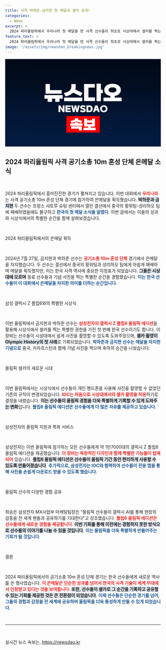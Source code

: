 ```yaml
---
title: 사격 박하준·금지현 첫 메달과 셀카 공개!
categories:
  - News
excerpt: >
  2024 파리올림픽에서 우리나라 첫 메달을 딴 사격 선수들이 최초로 시상대에서 셀카를 찍는 혁신적인 순간을 경험했습니다! 금지현과 박하준은 갤럭시 Z 플립6 올림픽 에디션으로 특별한 기억을 남겼다고 전합니다. 클릭해 더 많은 이야기를 확인하세요!
feature_text: >
  2024 파리올림픽에서 우리나라 첫 메달을 딴 사격 선수들이 최초로 시상대에서 셀카를 찍는 혁신적인 순간을 경험했습니다! 금지현과 박하준은 갤럭시 Z 플립6 올림픽 에디션으로 특별한 기억을 남겼다고 전합니다. 클릭해 더 많은 이야기를 확인하세요!
image: '/assets/img/newsdao_breakingnews.jpg'
---
```


<p><img src="/assets/img/newsdao_breakingnews.jpg" alt="ranknews 속보" /></p>

<h2 data-ke-size="size26">2024 파리올림픽 사격 공기소총 10m 혼성 단체 은메달 소식</h2>

<p data-ke-size="size16">&nbsp;</p>

<p>2024 파리올림픽에서 흥미진진한 경기가 펼쳐지고 있습니다. 이번 대회에서 <b><span style="color: #ee2323;">우리나라</span></b>는 사격 공기소총 10m 혼성 단체 경기에 참가하여 은메달을 획득했습니다. <b><span style="background-color: #21538527;">박하준과 금지현</span></b> 두 선수는 프랑스 샤토루 슈팅 센터에서 열린 결선에서 중국의 황위팅-성리하오 팀에 패배하였음에도 불구하고 <b><span style="color: #1a5490;">한국의 첫 메달 소식을 알렸다</span></b>. 이번 글에서는 이들의 성과와 시상식에서의 특별한 순간을 함께 살펴보겠습니다.</p>

<p data-ke-size="size16">&nbsp;</p>

<p>2024 파리올림픽에서의 은메달 획득</p>

<p data-ke-size="size16">&nbsp;</p>

<p>2024년 7월 27일, 금지현과 박하준 선수는 <b><span style="color: #ee2323;">공기소총 10m 혼성 단체</span></b> 경기에서 은메달을 차지했습니다. 두 선수는 결선에서 중국의 황위팅과 성리하오 팀에게 아쉽게 패배하며 메달을 획득했지만, 이는 한국 사격 역사에 중요한 이정표가 되었습니다. <b><span style="background-color: #21538527;">그들은 시상대에 오르며</span></b> 동료 선수들과 기념 사진을 찍는 특별한 순간을 경험했습니다. <b><span style="color: #1a5490;">이는 한국 선수들이 이 대회에서 은메달을 차지한 의미를 더하는 순간입니다</span></b>.</p>

<p data-ke-size="size16">&nbsp;</p>

<p>삼성 갤럭시 Z 플립6와의 특별한 시상식</p>

<p data-ke-size="size16">&nbsp;</p>

<p>이번 올림픽에서 금지현과 박하준 선수는 <b><span style="color: #ee2323;">삼성전자의 갤럭시 Z 플립6 올림픽 에디션</span></b>을 활용해 시상식에서 셀카를 찍는 특별한 권한을 가진 첫 번째 한국 선수이기도 합니다. 이 장비는 선수들이 시상대에서 쉽게 사진을 촬영할 수 있도록 도와주었으며, <b><span style="background-color: #21538527;">셀카 촬영이 Olympic History의 첫 사례</span></b>로 기록되었습니다. <b><span style="color: #1a5490;">박하준과 금지현 선수는 메달을 차지한 기념으로</span></b> 중국, 카자흐스탄과 함께 기념 사진을 찍으며 축하의 순간을 나눴습니다.</p>

<p data-ke-size="size16">&nbsp;</p>

<p>올림픽 셀카의 새로운 시대</p>

<p data-ke-size="size16">&nbsp;</p>

<p>이번 올림픽에서는 시상식에서 선수들이 개인 핸드폰을 사용해 사진을 촬영할 수 없었던 기존의 규칙이 변경되었습니다. <b><span style="color: #ee2323;">IOC는 처음으로 시상대에서의 셀카 촬영을 허용</span></b>하기로 결정을 내렸습니다. <b><span style="background-color: #21538527;">이는 선수들이 올림픽 경험을 더욱 특별하게 기록할 수 있게 도와주는 변화</span></b>입니다. <b><span style="color: #1a5490;">플립6 올림픽 에디션은 선수들에게 더 많은 자유를 제공하고 있습니다</span></b>.</p>

<p data-ke-size="size16">&nbsp;</p>

<p>삼성전자의 올림픽 지원과 특화 서비스</p>

<p data-ke-size="size16">&nbsp;</p>

<p>삼성전자는 이번 올림픽에 참가하는 모든 선수들에게 약 1만7000대의 갤럭시 Z 플립6 올림픽 에디션을 제공했습니다. <b><span style="color: #ee2323;">이 장비는 독창적인 디자인과 함께 특별한 기능들이 탑재되어</span></b> 있습니다. <b><span style="background-color: #21538527;">플립6 올림픽 에디션은 선수들이 올림픽 기간 동안 편리하게 사용할 수 있도록 만들어졌습니다</span></b>. <b><span style="color: #1a5490;">추가적으로, 삼성전자는 IOC와 협력하여 선수들이 전용 앱을 통해 사진을 손쉽게 다운로드 받을 수 있도록 했습니다</span></b>.</p>

<p data-ke-size="size16">&nbsp;</p>

<p>올림픽 선수의 다양한 경험 공유</p>

<p data-ke-size="size16">&nbsp;</p>

<p>최승은 삼성전자 MX사업부 마케팅팀장은 “올림픽 선수들이 갤럭시 AI를 통해 현장의 감동을 전 세계 팬들과 공유하기를 기대한다”고 강조했습니다. <b><span style="color: #ee2323;">플립6 올림픽 에디션은 선수들에게 새로운 경험을 제공합니다</span></b>. <b><span style="background-color: #21538527;">이번 기회를 통해 이전에는 경험하지 못한 방식으로 선수들의 이야기를 나눌 수 있을 것입니다</span></b>. <b><span style="color: #1a5490;">이는 올림픽을 더욱 특별하게 만들어주는 기회가 될 것입니다</span></b>.</p>

<p data-ke-size="size16">&nbsp;</p>

<p>결론</p>

<p data-ke-size="size16">&nbsp;</p>

<p>2024 파리올림픽에서의 공기소총 10m 혼성 단체 경기는 한국 선수들에게 새로운 역사를 쓴 행사였습니다. <b><span style="color: #ee2323;">이 은메달은 단순한 성과를 넘어서 한국의 사격 기술이 세계 무대에서 인정받고 있다는 것을 보여줍니다</span></b>. <b><span style="background-color: #21538527;">또한, 선수들이 셀카로 그 순간을 기록하고 공유할 수 있는 기회를 제공한 것은 큰 전환점이 되었습니다</span></b>. <b><span style="color: #1a5490;">이제 선수들은 단순한 경기를 넘어, 그들의 경험과 감정을 전 세계에 공유하며 올림픽을 더욱 풍성하게 만들 수 있게 되었습니다</span></b>.</p>

<p data-ke-size="size16">&nbsp;</p>

<hr>

<p data-ke-size="size16">&nbsp;</p>
실시간 뉴스 속보는, <a href="https://newsdao.kr" rel="dofollow">https://newsdao.kr</a>



